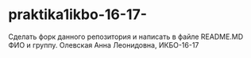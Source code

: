 # praktika1ikbo-16-17-
Сделать форк данного репозитория и написать в файле README.MD ФИО и группу.
Олевская Анна Леонидовна, ИКБО-16-17
